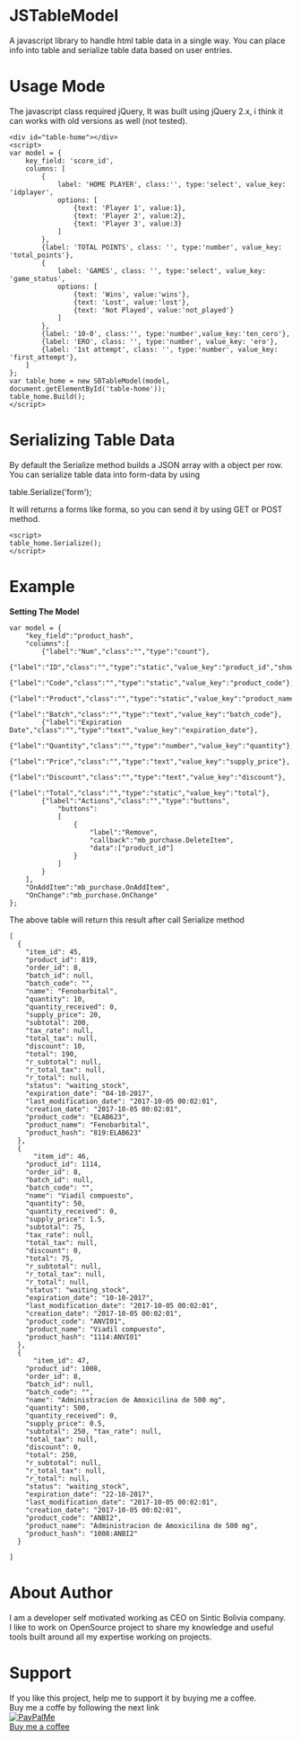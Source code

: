 # JSTableModel
A javascript library to handle html table data in a single way.
You can place info into table and serialize table data based on user entries.

# Usage Mode
The javascript class required jQuery, It was built using jQuery 2.x, i think it can works with old versions as well (not tested).

```
<div id="table-home"></div>
<script>
var model = {
	key_field: 'score_id',
	columns: [
		{
			label: 'HOME PLAYER', class:'', type:'select', value_key: 'idplayer', 
			options: [
				{text: 'Player 1', value:1},
				{text: 'Player 2', value:2},
				{text: 'Player 3', value:3}
			]
		},
		{label: 'TOTAL POINTS', class: '', type:'number', value_key: 'total_points'},
		{
			label: 'GAMES', class: '', type:'select', value_key: 'game_status',
			options: [
				{text: 'Wins', value:'wins'},
				{text: 'Lost', value:'lost'},
				{text: 'Not Played', value:'not_played'}
			]
		},
		{label: '10-0', class:'', type:'number',value_key:'ten_cero'},
		{label: 'ERO', class: '', type:'number', value_key: 'ero'},
		{label: '1st attempt', class: '', type:'number', value_key: 'first_attempt'},
	]
};
var table_home = new SBTableModel(model, document.getElementById('table-home'));
table_home.Build();
</script>
```
# Serializing Table Data
By default the Serialize method builds a JSON array with a object per row.
You can serialize table data into form-data by using

table.Serialize('form');

It will returns a forms like forma, so you can send it by using GET or POST method.
```
<script>
table_home.Serialize();
</script>
```
# Example
<img src="http://sinticbolivia.net/JSTableModel/Inventory-System-Edit-Purchase-Order.png" alt=""/><br/>
<b>Setting The Model</b>
```
var model = {
	"key_field":"product_hash",
	"columns":[
		{"label":"Num","class":"","type":"count"},	
		{"label":"ID","class":"","type":"static","value_key":"product_id","show":true},
		{"label":"Code","class":"","type":"static","value_key":"product_code"},
		{"label":"Product","class":"","type":"static","value_key":"product_name"},
		{"label":"Batch","class":"","type":"text","value_key":"batch_code"},
		{"label":"Expiration Date","class":"","type":"text","value_key":"expiration_date"},
		{"label":"Quantity","class":"","type":"number","value_key":"quantity"},
		{"label":"Price","class":"","type":"text","value_key":"supply_price"},
		{"label":"Discount","class":"","type":"text","value_key":"discount"},
		{"label":"Total","class":"","type":"static","value_key":"total"},
		{"label":"Actions","class":"","type":"buttons",
			"buttons":
			[
				{
					"label":"Remove",
					"callback":"mb_purchase.DeleteItem",
					"data":["product_id"]
				}
			]
		}
	],
	"OnAddItem":"mb_purchase.OnAddItem",
	"OnChange":"mb_purchase.OnChange"
};
```

The above table will return this result after call Serialize method

```
[ 
  {
    "item_id": 45, 
    "product_id": 819, 
    "order_id": 8, 
    "batch_id": null, 
    "batch_code": "", 
    "name": "Fenobarbital", 
    "quantity": 10, 
    "quantity_received": 0, 
    "supply_price": 20, 
    "subtotal": 200, 
    "tax_rate": null, 
    "total_tax": null, 
    "discount": 10, 
    "total": 190, 
    "r_subtotal": null, 
    "r_total_tax": null, 
    "r_total": null, 
    "status": "waiting_stock", 
    "expiration_date": "04-10-2017", 
    "last_modification_date": "2017-10-05 00:02:01", 
    "creation_date": "2017-10-05 00:02:01", 
    "product_code": "ELAB623", 
    "product_name": "Fenobarbital", 
    "product_hash": "819:ELAB623"
  },
  {
      "item_id": 46, 
    "product_id": 1114, 
    "order_id": 8, 
    "batch_id": null, 
    "batch_code": "", 
    "name": "Viadil compuesto", 
    "quantity": 50, 
    "quantity_received": 0, 
    "supply_price": 1.5, 
    "subtotal": 75, 
    "tax_rate": null, 
    "total_tax": null, 
    "discount": 0, 
    "total": 75, 
    "r_subtotal": null, 
    "r_total_tax": null, 
    "r_total": null, 
    "status": "waiting_stock", 
    "expiration_date": "10-10-2017", 
    "last_modification_date": "2017-10-05 00:02:01", 
    "creation_date": "2017-10-05 00:02:01", 
    "product_code": "ANVI01", 
    "product_name": "Viadil compuesto", 
    "product_hash": "1114:ANVI01"
  },
  {
      "item_id": 47, 
    "product_id": 1008, 
    "order_id": 8, 
    "batch_id": null, 
    "batch_code": "", 
    "name": "Administracion de Amoxicilina de 500 mg", 
    "quantity": 500, 
    "quantity_received": 0, 
    "supply_price": 0.5, 
    "subtotal": 250, "tax_rate": null, 
    "total_tax": null, 
    "discount": 0, 
    "total": 250, 
    "r_subtotal": null, 
    "r_total_tax": null, 
    "r_total": null, 
    "status": "waiting_stock", 
    "expiration_date": "22-10-2017", 
    "last_modification_date": "2017-10-05 00:02:01", 
    "creation_date": "2017-10-05 00:02:01", 
    "product_code": "ANBI2", 
    "product_name": "Administracion de Amoxicilina de 500 mg", 
    "product_hash": "1008:ANBI2"
  }

]
```
# About Author
I am a developer self motivated working as CEO on Sintic Bolivia company.<br/>
I like to work on OpenSource project to share my knowledge and useful tools built around all my expertise working on projects.<br/>

# Support
If you like this project, help me to support it by buying me a coffee.<br/>
Buy me a coffe by following the next link<br/>
<a href="https://paypal.me/sinticbolivia" style="text-align:center;">
	<img src="https://pics.paypal.com/00/p/Mjc5MDY5NjItYTBiYS00M2I1LThiZWItNGNjNmVjOGM5Y2U1/image_2.JPG" alt="" /><br/>
<img src="https://camo.githubusercontent.com/bb217cc672bb9b7ecffa9bcc75dd0d7a3776af53/687474703a2f2f6772617065736a732e636f6d2f696d672f70706d652e706e67" alt="PayPalMe" style="max-width:100%;"><br/>
	Buy me a coffee
</a>
